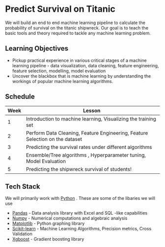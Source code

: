 # Predict Survival on Titanic
We will build an end to end machine learning pipeline to calculate the probability of survival on the titanic shipwreck. Our goal is to teach the basic tools and theory required to tackle any machine learning problem.

## Learning Objectives

  - Pickup practical experience in various critical stages of a machine learning pipeline - data visualization, data cleaning, feature engineering, feature selection, modelling, model evaluation
  - Uncover the blackbox that is machine learning by understanding the workings of popular machine learning algorithms. 

## Schedule 
| Week | Lesson |
| ------ | ------ |
| 1 | Introduction to machine learning, Visualizing the training set|
| 2 | Perform Data Cleaning, Feature Engineering, Feature Selection on the dataset |
| 3 | Predicting the survival rates under different algorithms |
| 4 | Ensemble/Tree algorithms , Hyperparameter tuning, Model Evaluation |
| 5 | Predicting the shipwreck survival of students! |

## Tech Stack

We will primarily work with [Python] . These are some of the libaries we will use

* [Pandas] - Data analysis library with Excel and SQL -like capabilities
* [Numpy] - Numerical computations and algebraic analysis
* [Matplotlib] - Python graphing library 
* [Scikit-learn] - Machine Learning Algorithms, Precision metrics, Cross Validation
* [Xgboost] - Gradient boosting library 

[Python]: <https://www.python.org/>
[Pandas]: <https://pandas.pydata.org/pandas-docs/stable/>
[Numpy]: <https://numpy.org/>
[Matplotlib]: <https://matplotlib.org/>
[Scikit-learn]: <https://scikit-learn.org/stable/index.html>
[Xgboost]: <https://xgboost.readthedocs.io/en/latest/python/python_intro.html>
